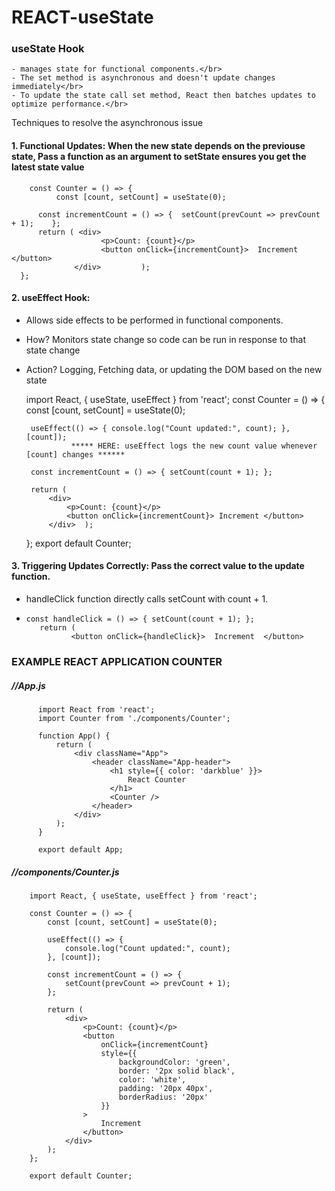 # REACT-useState 

### useState Hook

    - manages state for functional components.</br>
    - The set method is asynchronous and doesn't update changes immediately</br>
    - To update the state call set method, React then batches updates to optimize performance.</br>
Techniques to resolve the asynchronous issue </br>

#### 1. Functional Updates: When the new state depends on the previouse state, Pass a function as an argument to setState ensures you get the latest state value
   
        const Counter = () => {
              const [count, setCount] = useState(0);
      
          const incrementCount = () => {  setCount(prevCount => prevCount + 1);    };
          return ( <div>
                        <p>Count: {count}</p>
                        <button onClick={incrementCount}>  Increment   </button>
                  </div>         );
      };
#### 2. useEffect Hook: 
   - Allows side effects to be performed in functional components.
   - How? Monitors state change so code can be run in response to that state change
   - Action? Logging, Fetching data, or updating the DOM based on the new state

      import React, { useState, useEffect } from 'react';
      const Counter = () => {
          const [count, setCount] = useState(0);
      
          useEffect(() => { console.log("Count updated:", count); }, [count]);
                   ***** HERE: useEffect logs the new count value whenever [count] changes ******
      
          const incrementCount = () => { setCount(count + 1); };
      
          return (
              <div>
                  <p>Count: {count}</p>
                  <button onClick={incrementCount}> Increment </button>
              </div>  );
      };
      export default Counter;
   
#### 3. Triggering Updates Correctly: Pass the correct value to the update function.
   - handleClick function directly calls setCount with count + 1.
   - 
         const handleClick = () => { setCount(count + 1); };
            return (
                   <button onClick={handleClick}>  Increment  </button>
### EXAMPLE REACT APPLICATION COUNTER
##### //App.js

          import React from 'react';
          import Counter from './components/Counter';
          
          function App() {
              return (
                  <div className="App">
                      <header className="App-header">
                          <h1 style={{ color: 'darkblue' }}>
                              React Counter
                          </h1>
                          <Counter />
                      </header>
                  </div>
              );
          }
          
          export default App;

##### //components/Counter.js

        import React, { useState, useEffect } from 'react';

        const Counter = () => {
            const [count, setCount] = useState(0);
        
            useEffect(() => {
                console.log("Count updated:", count);
            }, [count]);
        
            const incrementCount = () => {
                setCount(prevCount => prevCount + 1);
            };
        
            return (
                <div>
                    <p>Count: {count}</p>
                    <button
                        onClick={incrementCount}
                        style={{
                            backgroundColor: 'green',
                            border: '2px solid black',
                            color: 'white',
                            padding: '20px 40px',
                            borderRadius: '20px'
                        }}
                    >
                        Increment
                    </button>
                </div>
            );
        };
        
        export default Counter;
